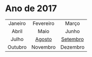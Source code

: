 # Ano de 2017

||||
|:---:|:---:|:---:|
|Janeiro|Fevereiro|Março|
|Abril|Maio|Junho|
|Julho|[Agosto](./08-agosto/README.md)|[Setembro](./09-setembro/README.md)|
|Outubro|Novembro|Dezembro|
